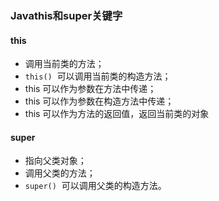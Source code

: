 ### Javathis和super关键字

#### this

- 调用当前类的方法；
- `this()`  可以调用当前类的构造方法；
- this 可以作为参数在方法中传递；
- this 可以作为参数在构造方法中传递；
- this 可以作为方法的返回值，返回当前类的对象

#### super

- 指向父类对象；
- 调用父类的方法；
- `super()`  可以调用父类的构造方法。
